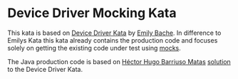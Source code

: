 # Device Driver Mocking Kata

This kata is based on [Device Driver Kata](https://github.com/emilybache/Device-Driver-Kata) by [Emily Bache](https://github.com/emilybache). In difference to Emilys Kata this kata already contains the production code and focuses solely on getting the existing code under test using [mocks](https://www.martinfowler.com/bliki/TestDouble.html).

The Java production code is based on [Héctor Hugo Barriuso Matas](https://github.com/hbarriuso) [solution](https://github.com/hbarriuso/Device-Driver-Kata) to the Device Driver Kata.
